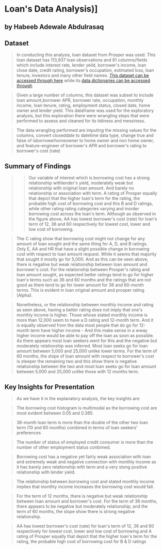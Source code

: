 # Loan's Data Analysis)]

## by Habeeb Adewale Abdulrasaq


## Dataset

> In conducting this analysis, loan dataset from Prosper was used. This loan dataset has 113,937 loan observations and 81 columns/fields which include interest rate, lender yeild, borrower's income, loan close date, credit rating, borrower's occupation, estimated loss, loan tenure, investors and many other field names.
[This dataset can be accessed through here](https://s3.amazonaws.com/udacity-hosted-downloads/ud651/prosperLoanData.csv) while its [data dictionaries can be accessed through](https://docs.google.com/spreadsheets/d/1gDyi_L4UvIrLTEC6Wri5nbaMmkGmLQBk-Yx3z0XDEtI/edit?usp=sharing)

> Given a large number of columns, this dataset was subset to include loan amount,borrower APR, borrower rate, occupation, monthly income, loan tenure, rating, employment status, closed date, home owner and lender yield. This dataframe was used for the exploratory analysis, but this exploration there were wrangling steps that were performed to assess and cleaned for its tidiness and messiness.

> The data wrangling performed are imputing the missing values for the columns, convert closeddate to datetime data type, change true and false of isborrowerhomeowner to home owner and non home owner, and feature-engineer of borrower's APR and borrower's rating to borrower's cost (rate)


## Summary of Findings

> > Our variable of interest which is borrowing cost has a strong relationship withlender's yield, moderately weak but relationship with original loan amount. And barely no relationship or association with term. A rating of Prosper equally that depict that the higher loan's term for the rating, the probable high cost of borrowing cost and this B and D ratings, while other rating rating categories varying and inorder borrowing cost across the loan's term. Although as observed in the figure above, AA has lowest borrower's cost (rate) for loan's term of 12, 36 and 60 respectively for lowest cost, lower and low cost of borrowing.

> The C rating show that borrowing cost might not change for any amount of loan sought and the same thing for A, D, and B ratings. Only E, AA and HR that have a slight possible change in borrowing cost with respect to loan amount request. While it seems that majority that sought it mostly go for 5,000. And as this can be seen above, there is negative but weak relationship between loan amount and borrower's cost. For the relationship between Prosper's rating and loan amount sought, as expected better ratings tend to go for higher loan's terms such as 36 and 60 months and the ratings that are not good as them tend to go for lower amount for 36 and 60-month terms. This is evident in loan original amount and prosper rating (Alpha).

> Nonetheless, or the relationship between monthly income and rating as seen above, having a better rating does not imply that one's monthly income is higher. Those whose stated monthly income is more than 12,000 seem to have a D rating and 12-month term. And it is equally observed from the data most people that do go for 12-month term have higher income - And this make sense in a wway higher income would be able to pay off the loan as soon as possible. As there appears most loan seekers went for this and the negative but moderately relationship was inferred. Most loan seeks go for loan amount between 5,000 and 25,000 unlike lower terms. For the term of 60 months, the slope of loan amount with respect to borrower's cost is steeper the remaining two and this show there is negative relationship between the two and most loan seeks go for loan amount between 5,000 and 25,000 unlike those with 12 months term.


## Key Insights for Presentation

> As we have it in the explanatory analysis, the key insights are:

> The borrowing cost histogram is multimodal as the borrowing cost are most evident between 0.05 and 0.385.

> 36-month loan term is more than the double of the other two loan term (10 and 60 months) combined in terms of loan seekers' preferences

> The number of status of employed credit consumer is more than the number of other employment status conbimed.

> Borrowing cost has a negative yet fairly weak association with loan and extremely weak and negative connection with monthly income as it has barely zero relationship with term and a very stong positive relationship with lender yield.

> The relationship between borrowing cost and stated monthly income implies that monthly income increases the borrowing cost would fall.

> For the term of 12 months, there is negative but weak relationship between loan amount and borrower's cost. For the term of 36 months, there appears to be negative but moderately relationship; and the term of 60 months, the slope show there is strong negative relationship.

> AA has lowest borrower's cost (rate) for loan's term of 12, 36 and 60 respectively for lowest cost, lower and low cost of borrowing.and A rating of Prosper equally that depict that the higher loan's term for the rating, the probable high cost of borrowing cost for B & D ratings

